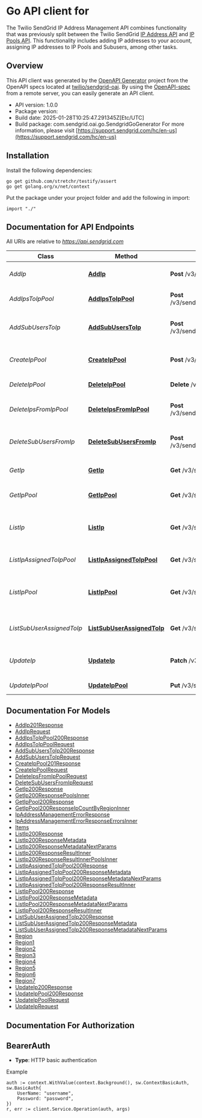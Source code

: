 # Go API client for 

The Twilio SendGrid IP Address Management API combines functionality that was previously split between the Twilio SendGrid [IP Address API](https://docs.sendgrid.com/api-reference/ip-address) and [IP Pools API](https://docs.sendgrid.com/api-reference/ip-pools). This functionality includes adding IP addresses to your account, assigning IP addresses to IP Pools and Subusers, among other tasks.

## Overview
This API client was generated by the [OpenAPI Generator](https://openapi-generator.tech) project from the OpenAPI specs located at [twilio/sendgrid-oai](https://github.com/twilio/sendgrid-oai/tree/main/spec).  By using the [OpenAPI-spec](https://www.openapis.org/) from a remote server, you can easily generate an API client.

- API version: 1.0.0
- Package version: 
- Build date: 2025-01-28T10:25:47.291345Z[Etc/UTC]
- Build package: com.sendgrid.oai.go.SendgridGoGenerator
For more information, please visit [https://support.sendgrid.com/hc/en-us](https://support.sendgrid.com/hc/en-us)

## Installation

Install the following dependencies:

```shell
go get github.com/stretchr/testify/assert
go get golang.org/x/net/context
```

Put the package under your project folder and add the following in import:

```golang
import "./"
```

## Documentation for API Endpoints

All URIs are relative to *https://api.sendgrid.com*

Class | Method | HTTP request | Description
------------ | ------------- | ------------- | -------------
*AddIp* | [**AddIp**](docs/AddIp.md#addip) | **Post** /v3/send_ips/ips | Add a Twilio SendGrid IP Address
*AddIpsToIpPool* | [**AddIpsToIpPool**](docs/AddIpsToIpPool.md#addipstoippool) | **Post** /v3/send_ips/pools/{Poolid}/ips:batchAdd | Add a Batch of IPs to an IP Pool
*AddSubUsersToIp* | [**AddSubUsersToIp**](docs/AddSubUsersToIp.md#addsubuserstoip) | **Post** /v3/send_ips/ips/{Ip}/subusers:batchAdd | Assign a Batch of Subusers to an IP
*CreateIpPool* | [**CreateIpPool**](docs/CreateIpPool.md#createippool) | **Post** /v3/send_ips/pools | Create an IP Pool with a Name and IP Assignments
*DeleteIpPool* | [**DeleteIpPool**](docs/DeleteIpPool.md#deleteippool) | **Delete** /v3/send_ips/pools/{Poolid} | Delete IP Pool
*DeleteIpsFromIpPool* | [**DeleteIpsFromIpPool**](docs/DeleteIpsFromIpPool.md#deleteipsfromippool) | **Post** /v3/send_ips/pools/{Poolid}/ips:batchDelete | Delete a Batch of IPs from an IP Pool
*DeleteSubUsersFromIp* | [**DeleteSubUsersFromIp**](docs/DeleteSubUsersFromIp.md#deletesubusersfromip) | **Post** /v3/send_ips/ips/{Ip}/subusers:batchDelete | Delete a Batch of Subusers from an IP
*GetIp* | [**GetIp**](docs/GetIp.md#getip) | **Get** /v3/send_ips/ips/{Ip} | Get Details for an IP Address
*GetIpPool* | [**GetIpPool**](docs/GetIpPool.md#getippool) | **Get** /v3/send_ips/pools/{Poolid} | Get Details for an IP Pool
*ListIp* | [**ListIp**](docs/ListIp.md#listip) | **Get** /v3/send_ips/ips | Get a List of all IP Addresses on your Account
*ListIpAssignedToIpPool* | [**ListIpAssignedToIpPool**](docs/ListIpAssignedToIpPool.md#listipassignedtoippool) | **Get** /v3/send_ips/pools/{Poolid}/ips | Get IPs Assigned to an IP Pool
*ListIpPool* | [**ListIpPool**](docs/ListIpPool.md#listippool) | **Get** /v3/send_ips/pools | GET all IP Pools that have Associated IPs
*ListSubUserAssignedToIp* | [**ListSubUserAssignedToIp**](docs/ListSubUserAssignedToIp.md#listsubuserassignedtoip) | **Get** /v3/send_ips/ips/{Ip}/subusers | Get a List of Subusers Assigned to an IP
*UpdateIp* | [**UpdateIp**](docs/UpdateIp.md#updateip) | **Patch** /v3/send_ips/ips/{Ip} | Update Details for an IP Address
*UpdateIpPool* | [**UpdateIpPool**](docs/UpdateIpPool.md#updateippool) | **Put** /v3/send_ips/pools/{Poolid} | Update an IP Pool Name


## Documentation For Models

 - [AddIp201Response](AddIp201Response.md)
 - [AddIpRequest](AddIpRequest.md)
 - [AddIpsToIpPool200Response](AddIpsToIpPool200Response.md)
 - [AddIpsToIpPoolRequest](AddIpsToIpPoolRequest.md)
 - [AddSubUsersToIp200Response](AddSubUsersToIp200Response.md)
 - [AddSubUsersToIpRequest](AddSubUsersToIpRequest.md)
 - [CreateIpPool201Response](CreateIpPool201Response.md)
 - [CreateIpPoolRequest](CreateIpPoolRequest.md)
 - [DeleteIpsFromIpPoolRequest](DeleteIpsFromIpPoolRequest.md)
 - [DeleteSubUsersFromIpRequest](DeleteSubUsersFromIpRequest.md)
 - [GetIp200Response](GetIp200Response.md)
 - [GetIp200ResponsePoolsInner](GetIp200ResponsePoolsInner.md)
 - [GetIpPool200Response](GetIpPool200Response.md)
 - [GetIpPool200ResponseIpCountByRegionInner](GetIpPool200ResponseIpCountByRegionInner.md)
 - [IpAddressManagementErrorResponse](IpAddressManagementErrorResponse.md)
 - [IpAddressManagementErrorResponseErrorsInner](IpAddressManagementErrorResponseErrorsInner.md)
 - [Items](Items.md)
 - [ListIp200Response](ListIp200Response.md)
 - [ListIp200ResponseMetadata](ListIp200ResponseMetadata.md)
 - [ListIp200ResponseMetadataNextParams](ListIp200ResponseMetadataNextParams.md)
 - [ListIp200ResponseResultInner](ListIp200ResponseResultInner.md)
 - [ListIp200ResponseResultInnerPoolsInner](ListIp200ResponseResultInnerPoolsInner.md)
 - [ListIpAssignedToIpPool200Response](ListIpAssignedToIpPool200Response.md)
 - [ListIpAssignedToIpPool200ResponseMetadata](ListIpAssignedToIpPool200ResponseMetadata.md)
 - [ListIpAssignedToIpPool200ResponseMetadataNextParams](ListIpAssignedToIpPool200ResponseMetadataNextParams.md)
 - [ListIpAssignedToIpPool200ResponseResultInner](ListIpAssignedToIpPool200ResponseResultInner.md)
 - [ListIpPool200Response](ListIpPool200Response.md)
 - [ListIpPool200ResponseMetadata](ListIpPool200ResponseMetadata.md)
 - [ListIpPool200ResponseMetadataNextParams](ListIpPool200ResponseMetadataNextParams.md)
 - [ListIpPool200ResponseResultInner](ListIpPool200ResponseResultInner.md)
 - [ListSubUserAssignedToIp200Response](ListSubUserAssignedToIp200Response.md)
 - [ListSubUserAssignedToIp200ResponseMetadata](ListSubUserAssignedToIp200ResponseMetadata.md)
 - [ListSubUserAssignedToIp200ResponseMetadataNextParams](ListSubUserAssignedToIp200ResponseMetadataNextParams.md)
 - [Region](Region.md)
 - [Region1](Region1.md)
 - [Region2](Region2.md)
 - [Region3](Region3.md)
 - [Region4](Region4.md)
 - [Region5](Region5.md)
 - [Region6](Region6.md)
 - [Region7](Region7.md)
 - [UpdateIp200Response](UpdateIp200Response.md)
 - [UpdateIpPool200Response](UpdateIpPool200Response.md)
 - [UpdateIpPoolRequest](UpdateIpPoolRequest.md)
 - [UpdateIpRequest](UpdateIpRequest.md)


## Documentation For Authorization



## BearerAuth

- **Type**: HTTP basic authentication

Example

```golang
auth := context.WithValue(context.Background(), sw.ContextBasicAuth, sw.BasicAuth{
    UserName: "username",
    Password: "password",
})
r, err := client.Service.Operation(auth, args)
```


